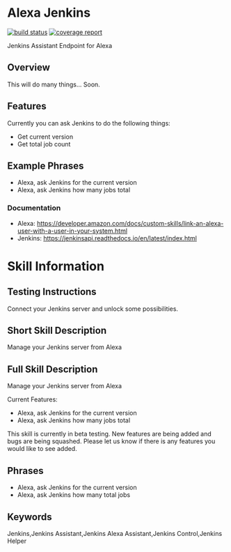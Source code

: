 # Alexa Jenkins

[![build status](https://git.cssnr.com/shane/alexa-jenkins/badges/master/build.svg)](https://git.cssnr.com/shane/alexa-jenkins/commits/master) [![coverage report](https://git.cssnr.com/shane/alexa-jenkins/badges/master/coverage.svg)](https://git.cssnr.com/shane/alexa-jenkins/commits/master)

Jenkins Assistant Endpoint for Alexa

## Overview

This will do many things... Soon.

## Features

Currently you can ask Jenkins to do the following things:

- Get current version
- Get total job count

## Example Phrases

- Alexa, ask Jenkins for the current version
- Alexa, ask Jenkins how many jobs total

### Documentation

- Alexa: https://developer.amazon.com/docs/custom-skills/link-an-alexa-user-with-a-user-in-your-system.html
- Jenkins:  https://jenkinsapi.readthedocs.io/en/latest/index.html

# Skill Information

## Testing Instructions

Connect your Jenkins server and unlock some possibilities.

## Short Skill Description

Manage your Jenkins server from Alexa

## Full Skill Description

Manage your Jenkins server from Alexa

Current Features:

- Alexa, ask Jenkins for the current version
- Alexa, ask Jenkins how many jobs total

This skill is currently in beta testing. New features are being added and bugs are being squashed. Please let us know if there is any features you would like to see added.

## Phrases

- Alexa, ask Jenkins for the current version
- Alexa, ask Jenkins how many total jobs

## Keywords

Jenkins,Jenkins Assistant,Jenkins Alexa Assistant,Jenkins Control,Jenkins Helper

